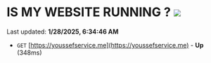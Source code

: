 # IS MY WEBSITE RUNNING ? [![](https://img.shields.io/static/v1?label=Sponsor&message=%E2%9D%A4&logo=GitHub&color=%23fe8e86)](https://github.com/sponsors/Youssef-Lehmam)

Last updated: **1/28/2025, 6:34:46 AM**

- `GET` [https://youssefservice.me](https://youssefservice.me) - **Up** (348ms)
